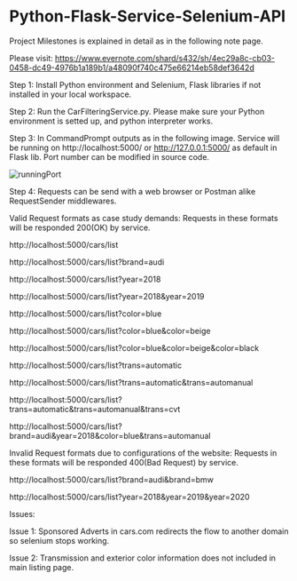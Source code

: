 # Python-Flask-Service-Selenium-API

Project Milestones is explained in detail as in the following note page. 

Please visit: https://www.evernote.com/shard/s432/sh/4ec29a8c-cb03-0458-dc49-4976b1a189b1/a48090f740c475e66214eb58def3642d

Step 1: Install Python environment and Selenium, Flask libraries if not installed in your local workspace.

Step 2: Run the CarFilteringService.py. Please make sure your Python environment is setted up, and python interpreter works.

Step 3: In CommandPrompt outputs as in the following image. Service will be running on http://localhost:5000/ or http://127.0.0.1:5000/ as default in Flask lib. Port number can be modified in source code.

![runningPort](https://user-images.githubusercontent.com/52565454/156944311-c04ab2cd-7aeb-48ad-bc56-7382b1a04507.jpg)

Step 4: Requests can be send with a web browser or Postman alike RequestSender middlewares. 

Valid Request formats as case study demands: Requests in these formats will be responded 200(OK) by service.

http://localhost:5000/cars/list

http://localhost:5000/cars/list?brand=audi

http://localhost:5000/cars/list?year=2018

http://localhost:5000/cars/list?year=2018&year=2019

http://localhost:5000/cars/list?color=blue

http://localhost:5000/cars/list?color=blue&color=beige

http://localhost:5000/cars/list?color=blue&color=beige&color=black

http://localhost:5000/cars/list?trans=automatic

http://localhost:5000/cars/list?trans=automatic&trans=automanual

http://localhost:5000/cars/list?trans=automatic&trans=automanual&trans=cvt

http://localhost:5000/cars/list?brand=audi&year=2018&color=blue&trans=automanual

Invalid Request formats due to configurations of the website: Requests in these formats will be responded 400(Bad Request) by service.

http://localhost:5000/cars/list?brand=audi&brand=bmw

http://localhost:5000/cars/list?year=2018&year=2019&year=2020

Issues:

Issue 1: Sponsored Adverts in cars.com redirects the flow to another domain so selenium stops working.

Issue 2: Transmission and exterior color information does not included in main listing page.



